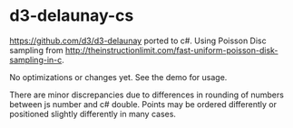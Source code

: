 # d3-delaunay-cs
https://github.com/d3/d3-delaunay ported to c#.
Using Poisson Disc sampling from http://theinstructionlimit.com/fast-uniform-poisson-disk-sampling-in-c.

No optimizations or changes yet. See the demo for usage.

There are minor discrepancies due to differences in rounding of numbers between js number and c# double. Points may be ordered differently or positioned slightly differently in many cases.
